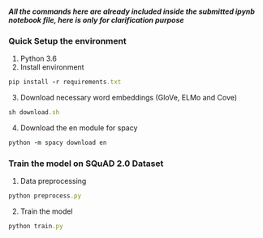 ##### All the commands here are already included inside the submitted ipynb notebook file, here is only for clarification purpose

### Quick Setup the environment 
1. Python 3.6
2. Install environment 
```ruby
pip install -r requirements.txt
```
3. Download necessary word embeddings (GloVe, ELMo and Cove)
```ruby
sh download.sh
```
4. Download the en module for spacy
```ruby
python -m spacy download en
```
### Train the model on SQuAD 2.0 Dataset
1. Data preprocessing
```ruby
python preprocess.py
```
2. Train the model
```ruby
python train.py
```
